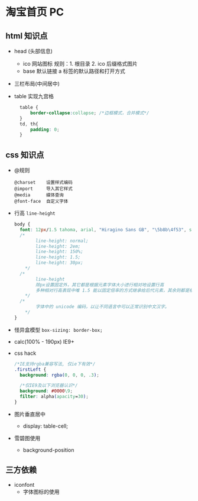 # 淘宝首页 PC

## html 知识点

- head (头部信息)
  - ico 网站图标
    规则：1. 根目录 2. ico 后缀格式图片
  - base 默认链接
    a 标签的默认路径和打开方式

- 三栏布局(中间居中)

- table 实现九宫格
  ```CSS
    table {
        border-collapse:collapse; /*边框模式，合并模式*/
    }
    td, th{
        padding: 0;
    }
  ```

## css 知识点

- @规则
  ```
  @charset    设置样式编码
  @import     导入其它样式
  @media      媒体查询
  @font-face  自定义字体
  ```
- 行高 `line-height`
  ```css
  body {
    font: 12px/1.5 tahoma, arial, "Hiragino Sans GB", "\5b8b\4f53", sans-serif;
    /* 
          line-height: normal;
          line-height: 2em;
          line-height: 150%;
          line-height: 1.5;
          line-height: 30px;
      */
    /* 
          line-height 
          除px设置固定外，其它都是根据元素字体大小进行相对地设置行高    
          多种相对行高表现中唯 1.5 能以固定倍率的方式继承给后代元素，其余则都是根据父级行高进行设置。 
      */
    /*
          字体中的 unicode 编码，以让不同语言中可以正常识别中文汉字。
      */
  }
  ```
- 怪异盒模型 `box-sizing: border-box;`

- calc(100% - 190px) IE9+

- css hack

  ```CSS
  /*IE支持rgba兼容写法, 仅ie下有效*/
  .firstLeft {
    background: rgba(0, 0, 0, .3);

    /*仅IE9及以下浏览器认识*/
    background: #0000\9;
    filter: alpha(apacity=30);
  }
  ```

- 图片垂直居中
  - display: table-cell;

- 雪碧图使用
  + background-position 

## 三方依赖

- iconfont
  - 字体图标的使用
